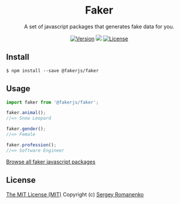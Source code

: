 <h1 align="center">Faker</h1>
<p align="center">
A set of javascript packages that generates fake data for you.
</p>

<p align="center">
<a href="https://github.com/faker-javascript/faker/releases"><img alt="Version" src="https://img.shields.io/github/release/faker-javascript/faker.svg?label=version&color=green"></a> <img src="https://img.shields.io/npm/dt/@fakerjs/faker"> <a href="https://github.com/faker-javascript/faker"><img src="https://img.shields.io/badge/license-MIT-blue.svg?color=green" alt="License"></a>

## Install

```
$ npm install --save @fakerjs/faker
```

## Usage

```js
import faker from '@fakerjs/faker';

faker.animal();
//=> Snow Leopard

faker.gender();
//=> Female

faker.profession();
//=> Software Engineer
```

[Browse all faker javascript packages](https://github.com/faker-javascript)

## License
[The MIT License (MIT)](https://github.com/faker-javascript/faker/blob/master/LICENSE.txt)
Copyright (c) [Sergey Romanenko](https://github.com/Awilum)
